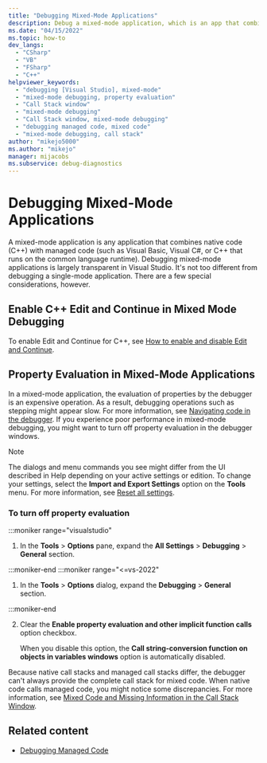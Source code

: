 ```yaml
---
title: "Debugging Mixed-Mode Applications"
description: Debug a mixed-mode application, which is an app that combines native code with managed code that runs on the common language runtime, in Visual Studio.
ms.date: "04/15/2022"
ms.topic: how-to
dev_langs:
  - "CSharp"
  - "VB"
  - "FSharp"
  - "C++"
helpviewer_keywords:
  - "debugging [Visual Studio], mixed-mode"
  - "mixed-mode debugging, property evaluation"
  - "Call Stack window"
  - "mixed-mode debugging"
  - "Call Stack window, mixed-mode debugging"
  - "debugging managed code, mixed code"
  - "mixed-mode debugging, call stack"
author: "mikejo5000"
ms.author: "mikejo"
manager: mijacobs
ms.subservice: debug-diagnostics
---
```

# Debugging Mixed-Mode Applications

A mixed-mode application is any application that combines native code (C++) with managed code (such as Visual Basic, Visual C#, or C++ that runs on the common language runtime). Debugging mixed-mode applications is largely transparent in Visual Studio. It's not too different from debugging a single-mode application. There are a few special considerations, however.

## Enable C++ Edit and Continue in Mixed Mode Debugging

To enable Edit and Continue for C++, see [How to enable and disable Edit and Continue](../debugger/how-to-enable-and-disable-edit-and-continue.md).

## Property Evaluation in Mixed-Mode Applications

In a mixed-mode application, the evaluation of properties by the debugger is an expensive operation. As a result, debugging operations such as stepping might appear slow. For more information, see [Navigating code in the debugger](../debugger/navigating-through-code-with-the-debugger.md). If you experience poor performance in mixed-mode debugging, you might want to turn off property evaluation in the debugger windows.

> [!NOTE]
> The dialogs and menu commands you see might differ from the UI described in Help depending on your active settings or edition. To change your settings, select the **Import and Export Settings** option on the **Tools** menu. For more information, see [Reset all settings](../ide/personalizing-the-visual-studio-ide.md#reset-all-settings).

### To turn off property evaluation

:::moniker range="visualstudio"

1. In the **Tools** > **Options** pane, expand the **All Settings** > **Debugging** > **General** section.

:::moniker-end
:::moniker range="<=vs-2022"

1. In the **Tools** > **Options** dialog, expand the **Debugging** > **General** section.

:::moniker-end

2. Clear the **Enable property evaluation and other implicit function calls** option checkbox.

   When you disable this option, the **Call string-conversion function on objects in variables windows** option is automatically disabled.

Because native call stacks and managed call stacks differ, the debugger can't always provide the complete call stack for mixed code. When native code calls managed code, you might notice some discrepancies. For more information, see [Mixed Code and Missing Information in the Call Stack Window](../debugger/mixed-code-and-missing-information-in-the-call-stack-window.md).

## Related content

- [Debugging Managed Code](/visualstudio/debugger/)
